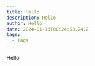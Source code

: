 ```yaml
---
title: Hello
description: Hello
author: Hello
date: 2024-01-13T00:24:53.241Z
tags:
  - Tags
---
```

H﻿ello